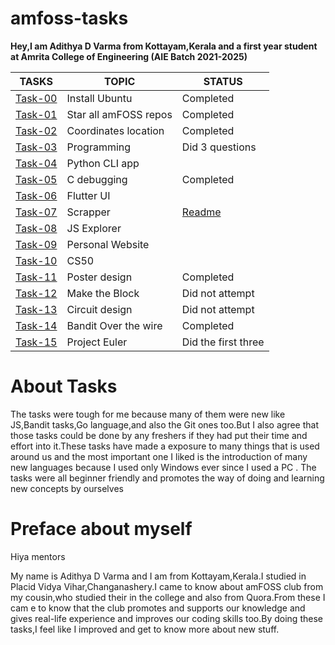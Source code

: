 # amfoss-tasks

**Hey,I am Adithya D Varma from Kottayam,Kerala and a first year student at Amrita College of Engineering (AIE Batch 2021-2025)**

**TASKS**|**TOPIC**|**STATUS**
---------|---------|----------
[Task-00](https://github.com/AdithyaDVarma/amfoss-tasks/tree/main/task-00)|Install Ubuntu|Completed
[Task-01](https://github.com/AdithyaDVarma/amfoss-tasks/tree/main/task-01)|Star all amFOSS repos|Completed
[Task-02](https://github.com/AdithyaDVarma/amfoss-tasks/tree/main/task-02)|Coordinates location|Completed
[Task-03](https://github.com/AdithyaDVarma/amfoss-tasks/tree/main/task-03)|Programming|Did 3 questions
[Task-04](https://github.com/AdithyaDVarma/amfoss-tasks/tree/main/task-04)|Python CLI app|
[Task-05](https://github.com/AdithyaDVarma/amfoss-tasks/tree/main/task-05)|C debugging|Completed
[Task-06](https://github.com/AdithyaDVarma/amfoss-tasks/tree/main/task-06)|Flutter UI|
[Task-07](https://github.com/AdithyaDVarma/amfoss-tasks/tree/main/task-07)|Scrapper|[Readme](https://github.com/AdithyaDVarma/amfoss-tasks/blob/main/task-07/README.md)
[Task-08](https://github.com/AdithyaDVarma/amfoss-tasks/tree/main/task-08)|JS Explorer|
[Task-09](https://github.com/AdithyaDVarma/amfoss-tasks/tree/main/task-09)|Personal Website|
[Task-10](https://github.com/AdithyaDVarma/amfoss-tasks/tree/main/task-10)|CS50|
[Task-11](https://github.com/AdithyaDVarma/amfoss-tasks/tree/main/task-11)|Poster design|Completed
[Task-12](https://github.com/AdithyaDVarma/amfoss-tasks/tree/main/task-12)|Make the Block|Did not attempt
[Task-13](https://github.com/AdithyaDVarma/amfoss-tasks/tree/main/task-13)|Circuit design|Did not attempt
[Task-14](https://github.com/AdithyaDVarma/amfoss-tasks/tree/main/task-14)|Bandit Over the wire|Completed
[Task-15](https://github.com/AdithyaDVarma/amfoss-tasks/tree/main/task-15)|Project Euler|Did the first three

# About Tasks
The tasks were tough for me because many of them were new like JS,Bandit tasks,Go language,and also the Git ones too.But I also agree that those tasks could be done by any freshers if they had put their time and effort into it.These tasks have made a exposure to many things that is used around us and the most important one I liked is the introduction of many new languages because I used only Windows ever since I used a PC . The tasks were all beginner friendly and promotes the way of doing and learning new concepts by ourselves

# Preface about myself
Hiya mentors

My name is Adithya D Varma and I am from Kottayam,Kerala.I studied in Placid Vidya Vihar,Changanashery.I came to know about amFOSS club from my cousin,who studied their in the college and also from Quora.From these I cam e to know that the club promotes and supports our knowledge and gives real-life experience and improves our coding skills too.By doing these tasks,I feel like I improved and get to know more about new stuff.
